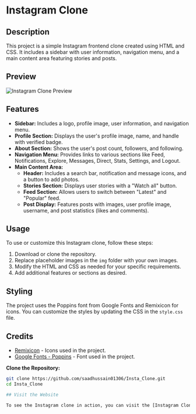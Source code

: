 # Instagram Clone

## Description

This project is a simple Instagram frontend clone created using HTML and CSS. It includes a sidebar with user information, navigation menu, and a main content area featuring stories and posts.

## Preview

![Instagram Clone Preview](preview.png)

## Features

- **Sidebar:** Includes a logo, profile image, user information, and navigation menu.
- **Profile Section:** Displays the user's profile image, name, and handle with verified badge.
- **About Section:** Shows the user's post count, followers, and following.
- **Navigation Menu:** Provides links to various sections like Feed, Notifications, Explore, Messages, Direct, Stats, Settings, and Logout.
- **Main Content Area:**
  - **Header:** Includes a search bar, notification and message icons, and a button to add photos.
  - **Stories Section:** Displays user stories with a "Watch all" button.
  - **Feed Section:** Allows users to switch between "Latest" and "Popular" feed.
  - **Post Display:** Features posts with images, user profile image, username, and post statistics (likes and comments).

## Usage

To use or customize this Instagram clone, follow these steps:

1. Download or clone the repository.
2. Replace placeholder images in the `img` folder with your own images.
3. Modify the HTML and CSS as needed for your specific requirements.
4. Add additional features or sections as desired.

## Styling

The project uses the Poppins font from Google Fonts and Remixicon for icons. You can customize the styles by updating the CSS in the `style.css` file.

## Credits

- [Remixicon](https://remixicon.com/) - Icons used in the project.
- [Google Fonts - Poppins](https://fonts.google.com/specimen/Poppins) - Font used in the project.

 **Clone the Repository:**
   ```bash
   git clone https://github.com/saadhussain01306/Insta_Clone.git
   cd Insta_Clone

## Visit the Website

To see the Instagram clone in action, you can visit the [Instagram Clone Demo](https://saadhussain01306.github.io/Insta_Clone/) hosted on GitHub Pages.

